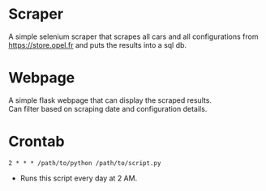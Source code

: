 

# Scraper

A simple selenium scraper that scrapes all cars and all configurations from https://store.opel.fr and puts the results into a sql db.

# Webpage

A simple flask webpage that can display the scraped results.  
Can filter based on scraping date and configuration details.


# Crontab

```
2 * * * /path/to/python /path/to/script.py
```

- Runs this script every day at 2 AM.
